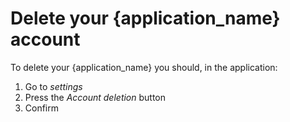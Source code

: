 # Delete your {application_name} account

To delete your {application_name} you should, in the application:

1. Go to _settings_
2. Press the _Account deletion_ button
3. Confirm
